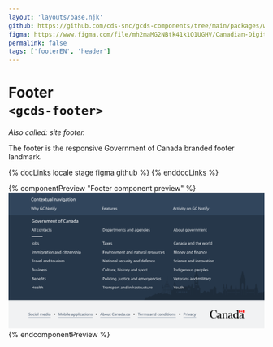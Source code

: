 ```yaml
---
layout: 'layouts/base.njk'
github: https://github.com/cds-snc/gcds-components/tree/main/packages/web/src/components/gcds-footer
figma: https://www.figma.com/file/mh2maMG2NBtk41k1O1UGHV/Canadian-Digital-Service%E2%80%A8---GC-Design-System?node-id=3471%3A9834&t=ciEmm7GYyGAY73zZ-0
permalink: false
tags: ['footerEN', 'header']
---
```


# Footer <br>`<gcds-footer>`

_Also called: site footer._

The footer is the responsive Government of Canada branded footer landmark.

{% docLinks locale stage figma github %}
{% enddocLinks %}

{% componentPreview "Footer component preview" %}
<img src="/images/en/components/example/example-footer-full-with-contextual-links.svg" alt="Website footer with two sections. First section in wide dark blue banner with multiple links like Contact us, News, Departments and agencies,Prime Minister,  and so on. Light grey banner with some links like Social media, Mobile applications, About Canada.ca, Terms of Conditions, Privacy. With a Canada logo at the corner."/>
{% endcomponentPreview %}
